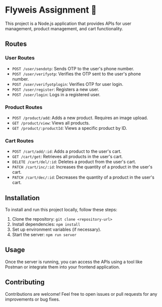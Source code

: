 # Flyweis Assignment 🚀 


This project is a Node.js application that provides APIs for user management, product management, and cart functionality.

## Routes

### User Routes

- `POST /user/sendotp`: Sends OTP to the user's phone number.
- `POST /user/verifyotp`: Verifies the OTP sent to the user's phone number.
- `POST /user/verifyotplogin`: Verifies OTP for user login.
- `POST /user/register`: Registers a new user.
- `POST /user/login`: Logs in a registered user.

### Product Routes

- `POST /product/add`: Adds a new product. Requires an image upload.
- `GET /product/view`: Views all products.
- `GET /product/:productId`: Views a specific product by ID.

### Cart Routes

- `POST /cart/add/:id`: Adds a product to the user's cart.
- `GET /cart/get`: Retrieves all products in the user's cart.
- `DELETE /cart/del/:id`: Deletes a product from the user's cart.
- `PATCH /cart/inc/:id`: Increases the quantity of a product in the user's cart.
- `PATCH /cart/dec/:id`: Decreases the quantity of a product in the user's cart.

## Installation

To install and run this project locally, follow these steps:

1. Clone the repository: `git clone <repository-url>`
2. Install dependencies: `npm install`
3. Set up environment variables (if necessary).
4. Start the server: `npm run server`

## Usage

Once the server is running, you can access the APIs using a tool like Postman or integrate them into your frontend application.

## Contributing

Contributions are welcome! Feel free to open issues or pull requests for any improvements or bug fixes.


